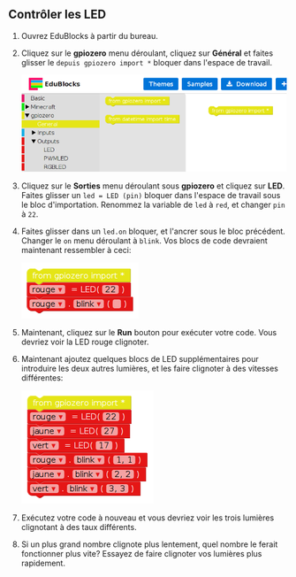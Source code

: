 ## Contrôler les LED

1. Ouvrez EduBlocks à partir du bureau.

2. Cliquez sur le **gpiozero** menu déroulant, cliquez sur **Général** et faites glisser le `depuis gpiozero import *` bloquer dans l'espace de travail.
    
    ![](images/edublocks1.png)

3. Cliquez sur le **Sorties** menu déroulant sous **gpiozero** et cliquez sur **LED**. Faites glisser un `led = LED (pin)` bloquer dans l'espace de travail sous le bloc d'importation. Renommez la variable de `led` à `red`, et changer `pin` à `22`.

4. Faites glisser dans un `led.on` bloquer, et l'ancrer sous le bloc précédent. Changer le `on` menu déroulant à `blink`. Vos blocs de code devraient maintenant ressembler à ceci:
    
    ![](images/edublocks2.png)

5. Maintenant, cliquez sur le **Run** bouton pour exécuter votre code. Vous devriez voir la LED rouge clignoter.

6. Maintenant ajoutez quelques blocs de LED supplémentaires pour introduire les deux autres lumières, et les faire clignoter à des vitesses différentes:
    
    ![](images/edublocks3.png)

7. Exécutez votre code à nouveau et vous devriez voir les trois lumières clignotant à des taux différents.

8. Si un plus grand nombre clignote plus lentement, quel nombre le ferait fonctionner plus vite? Essayez de faire clignoter vos lumières plus rapidement.